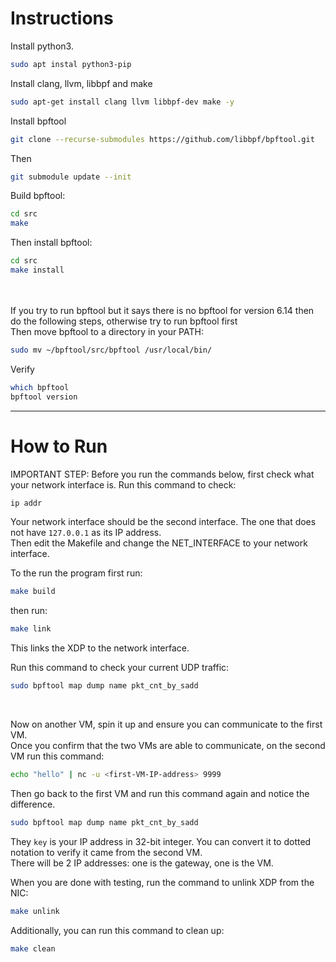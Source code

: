 # Instructions
Install python3.<br/>
```sh
sudo apt instal python3-pip
```

Install clang, llvm, libbpf and make
```sh
sudo apt-get install clang llvm libbpf-dev make -y
```

Install bpftool
```sh
git clone --recurse-submodules https://github.com/libbpf/bpftool.git
```
Then
```sh
git submodule update --init
```
Build bpftool:
```sh
cd src
make
```
Then install bpftool:
```sh
cd src
make install
```
<br/>
<br/>
If you try to run bpftool but it says there is no bpftool for version 6.14 then do the following steps, otherwise try to run bpftool first<br/>
Then move bpftool to a directory in your PATH:

```sh
sudo mv ~/bpftool/src/bpftool /usr/local/bin/
```

Verify
```sh
which bpftool
bpftool version
```

---

# How to Run
IMPORTANT STEP: Before you run the commands below, first check what your network interface is.
Run this command to check:
```sh
ip addr
```
Your network interface should be the second interface. The one that does not have `127.0.0.1` as its IP address.<br/>
Then edit the Makefile and change the NET_INTERFACE to your network interface.<br/>

To the run the program first run:
```sh
make build
```

then run:
```sh
make link
```
This links the XDP to the network interface.
<br/>

Run this command to check your current UDP traffic:
```sh
sudo bpftool map dump name pkt_cnt_by_sadd
```
<br/>

Now on another VM, spin it up and ensure you can communicate to the first VM.<br/>
Once you confirm that the two VMs are able to communicate, on the second VM run this command:
```sh
echo "hello" | nc -u <first-VM-IP-address> 9999
```
Then go back to the first VM and run this command again and notice the difference.
```sh
sudo bpftool map dump name pkt_cnt_by_sadd
```
They `key` is your IP address in 32-bit integer. You can convert it to dotted notation to verify it came from the second VM.<br/>
There will be 2 IP addresses: one is the gateway, one is the VM.
<br/>

When you are done with testing, run the command to unlink XDP from the NIC:
```sh
make unlink
```

Additionally, you can run this command to clean up:
```sh
make clean
```
